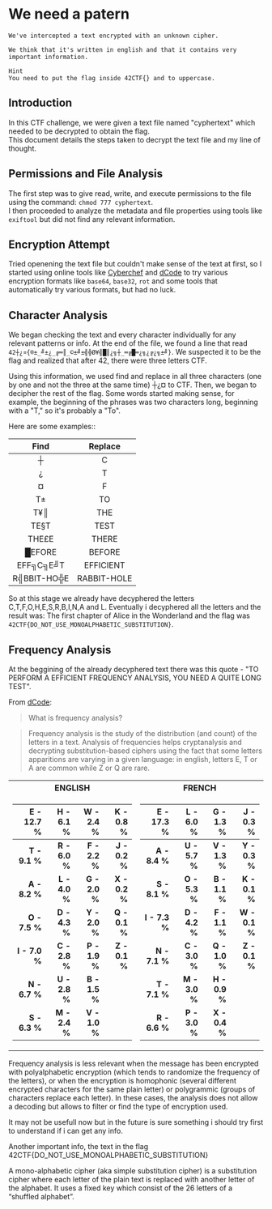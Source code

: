 # We need a patern

```
We've intercepted a text encrypted with an unknown cipher.

We think that it's written in english and that it contains very important information.

Hint
You need to put the flag inside 42CTF{} and to uppercase.
```

## Introduction
In this CTF challenge, we were given a text file named "cyphertext" which needed to be decrypted to obtain the flag.
</br>This document details the steps taken to decrypt the text file and my line of thought.

## Permissions and File Analysis
The first step was to give read, write, and execute permissions to the file using the command: `chmod 777 cyphertext`.
</br>I then proceeded to analyze the metadata and file properties using tools like `exiftool` but did not find any relevant information.

## Encryption Attempt
Tried openening the text file but couldn't make sense of the text at first, so I started using online tools like [Cyberchef](https://gchq.github.io/CyberChef) and [dCode](https://www.dcode.fr/en) to try various encryption formats like `base64`, `base32`, `rot` and some tools that automatically try various formats, but had no luck.

## Character Analysis
We began checking the text and every character individually for any relevant patterns or info. At the end of the file, we found a line that read `42┼¿¤{®±_╝±¿_╔═║_©±╝±╣╬Ø¥╣█║¿╗┼_═╔█═¿╗¿╔¿╗±╝}`. We suspected it to be the flag and realized that after 42, there were three letters CTF.

Using this information, we used find and replace in all three characters (one by one and not the three at the same time) ┼¿¤ to CTF. Then, we began to decipher the rest of the flag. Some words started making sense, for example, the beginning of the phrases was two characters long, beginning with a "T," so it's probably a "To".

Here are some examples::

| Find  | Replace |
| :--:  | :--:    |
| ┼           | C           |
| ¿           | T           |
| ¤           | F           |
| T±          | TO          |
| T¥║         |	THE         |
| TE§T        | TEST        |
| THE£E       |	THERE       |
| █EFORE      |	BEFORE      |
| EFF╗C╗E╝T   |	EFFICIENT   |
| R╣BBIT-HO╬E |	RABBIT-HOLE |

So at this stage we already have decyphered the letters C,T,F,O,H,E,S,R,B,I,N,A and L.
Eventually i decyphered all the letters and the result was:
The first chapter of Alice in the Wonderland and the flag was `42CTF{DO_NOT_USE_MONOALPHABETIC_SUBSTITUTION}`.

## Frequency Analysis
At the beggining of the already decyphered text there was this quote - "TO PERFORM A EFFICIENT FREQUENCY ANALYSIS, YOU NEED A QUITE LONG TEST".

From [dCode](https://www.dcode.fr/frequency-analysis):

> What is frequency analysis?

> Frequency analysis is the study of the distribution (and count) of the letters in a text. Analysis of frequencies helps cryptanalysis and decrypting substitution-based ciphers using the fact that some letters apparitions are varying in a given language: in english, letters E, T or A are common while Z or Q are rare.

<div>
<table>
<tr><th>ENGLISH</th><th>FRENCH</th></tr>
<tr><td>

| __E -	12.7 %__  | __H -	6.1 %__ | __W -	2.4 %__ | __K -	0.8 %__ |
| ---: | ---: | ---: | ---: |
| __T -	9.1 %__   | __R -	6.0 %__ | __F -	2.2 %__ | __J -	0.2 %__ |
| __A -	8.2 %__   | __L -	4.0 %__ | __G -	2.0 %__ | __X -	0.2 %__ |
| __O -	7.5 %__   | __D -	4.3 %__ | __Y -	2.0 %__ | __Q -	0.1 %__ |
| __I -	7.0 %__   | __C -	2.8 %__ | __P -	1.9 %__ | __Z -	0.1 %__ |
| __N -	6.7 %__   | __U -	2.8 %__ | __B -	1.5 %__ |
| __S -	6.3 %__   | __M -	2.4 %__ | __V -	1.0 %__ |

</td><td>

| __E - 17.3 %__ |  __L -	6.0 %__ | __G - 1.3 %__ | __J - 0.3 %__ |
| ---: | ---: | ---: | ---: |
| __A -	8.4 %__   | __U -	5.7 %__ | __V	- 1.3 %__ | __Y - 0.3 %__ |
| __S -	8.1 %__   | __O -	5.3 %__ | __B	- 1.1 %__ | __K - 0.1 %__ |
| __I -	7.3 %__   | __D -	4.2 %__ | __F	- 1.1 %__ | __W - 0.1 %__ |
| __N -	7.1 %__   | __C -	3.0 %__ | __Q	- 1.0 %__ | __Z - 0.1 %__ |
| __T -	7.1 %__   | __M -	3.0 %__ | __H	- 0.9 %__ |
| __R -	6.6 %__   | __P - 3.0 %__ | __X	- 0.4 %__ |

</td></tr> </table>
</div>

Frequency analysis is less relevant when the message has been encrypted with polyalphabetic encryption (which tends to randomize the frequency of the letters), or when the encryption is homophonic (several different encrypted characters for the same plain letter) or polygrammic (groups of characters replace each letter). In these cases, the analysis does not allow a decoding but allows to filter or find the type of encryption used.

It may not be usefull now but in the future is sure something i should try first to understand if i can get any info.

Another important info, the text in the flag 42CTF{DO_NOT_USE_MONOALPHABETIC_SUBSTITUTION}

A mono-alphabetic cipher (aka simple substitution cipher) is a substitution cipher where each letter of the plain text is replaced with another letter of the alphabet. It uses a fixed key which consist of the 26 letters of a “shuffled alphabet”.
